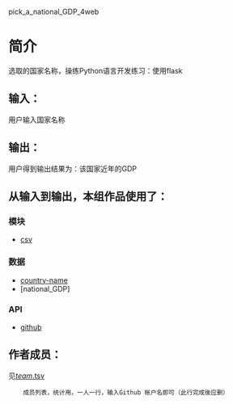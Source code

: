 pick_a_national_GDP_4web


		
# 简介 
选取的国家名称，操练Python语言开发练习：使用flask


		
## 输入：
用户输入国家名称
## 输出：
用户得到输出结果为：该国家近年的GDP
## 从输入到输出，本组作品使用了：
### 模块
* [csv](https://github.com/thephpleague/csv)
### 数据
* [country-name](https://github.com/hanteng/country-names/blob/master/data/CLDR_country_name_zh-Hans.tsv)
* [national_GDP]
### API
* [github](https://api.github.com/)

## 作者成员：
见[_team_.tsv](_team_/_team_.tsv)


		成员列表，统计用，一人一行，输入Github 帐户名即可（此行完成後应删）
